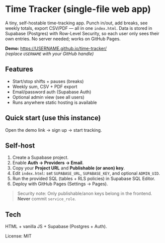 # Time Tracker (single-file web app)

A tiny, self-hostable time-tracking app. Punch in/out, add breaks, see weekly totals, export CSV/PDF — all in one `index.html`. Data is stored in Supabase (Postgres) with Row-Level Security, so each user only sees their own entries. No server needed; works on GitHub Pages.

**Demo:** https://USERNAME.github.io/time-tracker/  
*(replace `USERNAME` with your GitHub handle)*

## Features
- Start/stop shifts + pauses (breaks)
- Weekly sum, CSV + PDF export
- Email/password auth (Supabase Auth)
- Optional admin view (see all users)
- Runs anywhere static hosting is available

## Quick start (use this instance)
Open the demo link → sign up → start tracking.

## Self-host
1. Create a Supabase project.
2. Enable **Auth → Providers → Email**.
3. Copy your **Project URL** and **Publishable (or anon) key**.
4. Edit `index.html`: set `SUPABASE_URL`, `SUPABASE_KEY`, and optional `ADMIN_UID`.
5. Run the provided SQL (tables + RLS policies) in Supabase SQL Editor.
6. Deploy with GitHub Pages (Settings → Pages).

> Security note: Only publishable/anon keys belong in the frontend. **Never** commit `service_role`.

## Tech
HTML + vanilla JS + Supabase (Postgres + Auth).

License: MIT
